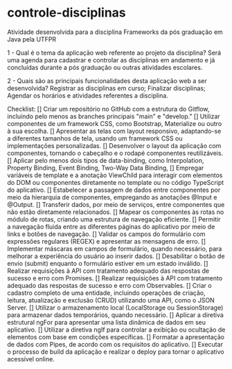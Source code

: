 # controle-disciplinas
Atividade desenvolvida para a disciplina Frameworks da pós graduação em Java pela UTFPR

1 - Qual é o tema da aplicação web referente ao projeto da disciplina?
Será uma agenda para cadastrar e controlar as disciplinas em andamento e já concluídas durante a pós graduação ou outras atividades escolares.

2 - Quais são as principais funcionalidades desta aplicação web a ser desenvolvida?
Registrar as disciplinas em curso;
Finalizar disciplinas;
Agendar os horários e atividades referentes a disciplina.


Checklist:
[] Criar um repositório no GitHub com a estrutura do Gitflow, incluindo pelo menos as branches principais "main" e "develop."
[] Utilizar componentes de um framework CSS, como Bootstrap, Materialize ou outro à sua escolha.
[] Apresentar as telas com layout responsivo, adaptando-se a diferentes tamanhos de tela, usando um framework CSS ou implementações personalizadas.
[] Desenvolver o layout da aplicação com componentes, tornando o cabeçalho e o rodapé componentes reutilizáveis.
[] Aplicar pelo menos dois tipos de data-binding, como Interpolation, Property Binding, Event Binding, Two-Way Data Binding, 
[] Empregar variáveis de template e a anotação ViewChild para interagir com elementos do DOM ou componentes diretamente no template ou no código TypeScript do aplicativo.
[] Estabelecer a passagem de dados entre componentes por meio da hierarquia de componentes, empregando as anotações @Input e @Output.
[] Transferir dados, por meio de serviços, entre componentes que não estão diretamente relacionados.
[] Mapear os componentes às rotas no módulo de rotas, criando uma estrutura de navegação eficiente.
[] Permitir a navegação fluida entre as diferentes páginas do aplicativo por meio de links e botões de navegação.
[] Validar os campos do formulário com expressões regulares (REGEX) e apresentar as mensagens de erro.
[] Implementar máscaras em campos de formulário, quando necessário, para melhorar a experiência do usuário ao inserir dados.
[] Desabilitar o botão de envio (submit) enquanto o formulário estiver em um estado inválido.
[] Realizar requisições à API com tratamento adequado das respostas de sucesso e erro com Promises.
[] Realizar requisições à API com tratamento adequado das respostas de sucesso e erro com Observables.
[] Criar o cadastro completo de uma entidade, incluindo operações de criação, leitura, atualização e exclusão (CRUD) utilizando uma API, como o JSON Server.
[] Utilizar o armazenamento local (LocalStorage ou SessionStorage) para armazenar dados temporários, quando necessário.
[] Aplicar a diretiva estrutural ngFor para apresentar uma lista dinâmica de dados em seu aplicativo.
[] Utilizar a diretiva ngIf para controlar a exibição ou ocultação de elementos com base em condições específicas.
[] Formatar a apresentação de dados com Pipes, de acordo com os requisitos do aplicativo.
[] Executar o processo de build da aplicação e realizar o deploy para tornar o aplicativo acessível online.
